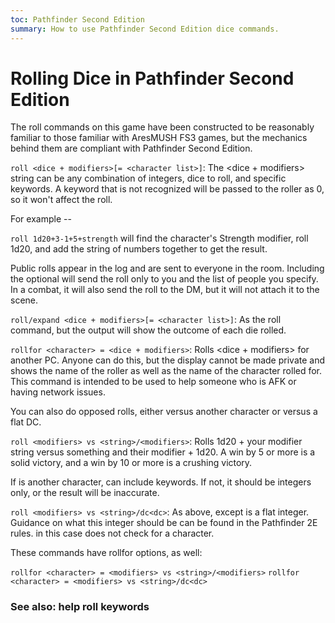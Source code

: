 ```yaml
---
toc: Pathfinder Second Edition
summary: How to use Pathfinder Second Edition dice commands.
---
```


# Rolling Dice in Pathfinder Second Edition

The roll commands on this game have been constructed to be reasonably familiar to those familiar with AresMUSH FS3 games, but the mechanics behind them are compliant with Pathfinder Second Edition.

`roll <dice + modifiers>[= <character list>]`: The <dice + modifiers> string can be any combination of integers, dice to roll, and specific keywords. A keyword that is not recognized will be passed to the roller as 0, so it won't affect the roll.

For example --

`roll 1d20+3-1+5+strength` will find the character's Strength modifier, roll 1d20, and add the string of numbers together to get the result.

Public rolls appear in the log and are sent to everyone in the room. Including the optional <character list> will send the roll only to you and the list of people you specify. In a combat, it will also send the roll to the DM, but it will not attach it to the scene.

`roll/expand <dice + modifiers>[= <character list>]`: As the roll command, but the output will show the outcome of each die rolled.

`rollfor <character> = <dice + modifiers>`: Rolls <dice + modifiers> for another PC. Anyone can do this, but the display cannot be made private and shows the name of the roller as well as the name of the character rolled for. This command is intended to be used to help someone who is AFK or having network issues.

You can also do opposed rolls, either versus another character or versus a flat DC.

`roll <modifiers> vs <string>/<modifiers>`: Rolls 1d20 + your modifier string versus something and their modifier + 1d20. A win by 5 or more is a solid victory, and a win by 10 or more is a crushing victory.

If <string> is another character, <modifiers> can include keywords. If not, it should be integers only, or the result will be inaccurate.

`roll <modifiers> vs <string>/dc<dc>`: As above, except <dc> is a flat integer. Guidance on what this integer should be can be found in the Pathfinder 2E rules. <string> in this case does not check for a character.

These commands have rollfor options, as well:

`rollfor <character> = <modifiers> vs <string>/<modifiers>`
`rollfor <character> = <modifiers> vs <string>/dc<dc>`

### See also: help roll keywords
